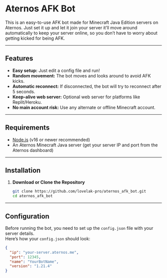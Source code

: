 # Aternos AFK Bot

This is an easy-to-use AFK bot made for Minecraft Java Edition servers on Aternos. Just set it up and let it join your server it’ll move around automatically to keep your server online, so you don’t have to worry about getting kicked for being AFK.

---

## Features

- **Easy setup:** Just edit a config file and run!
- **Random movement:** The bot moves and looks around to avoid AFK kicks.
- **Automatic reconnect:** If disconnected, the bot will try to reconnect after 5 seconds.
- **Keep-alive web server:** Optional web server for platforms like Replit/Heroku.
- **No main account risk:** Use any alternate or offline Minecraft account.

---

## Requirements

- [Node.js](https://nodejs.org/) (v16 or newer recommended)
- An Aternos Minecraft Java server (get your server IP and port from the Aternos dashboard)

---

## Installation

1. **Download or Clone the Repository**

   ```sh
   git clone https://github.com/lovelak-pro/aternos_afk_bot.git
   cd aternos_afk_bot
   ```

---

## Configuration

Before running the bot, you need to set up the `config.json` file with your server details.  
Here’s how your `config.json` should look:

```json
{
  "ip": "your-server.aternos.me",
  "port": 12345,
  "name": "YourBotName",
  "version": "1.21.4"
}
```
